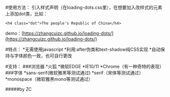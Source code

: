 #使用方法：
引入样式声明（在loading-dots.css里），在想要加入改样式的元素上添加dot类，比如：

`<h4 class="dot">The people's Republic of China</h4>`

demo：[https://zhangcuizc.github.io/loading-dots/](https://zhangcuizc.github.io/loading-dots/)

#特点：
*无需使用javascript
*利用:after伪类和text-shadow纯CSS实现
*自动保持与字体颜色一致，也可自行更改

#支持：
###浏览器
*火狐
*微软EDGE
*IE10/11
*Chrome（有一种奇特的表现）
###字体
*sans-serif(微软雅黑等测试通过)
*serif（宋体等测试通过）
*monospace（微软雅黑mono等测试通过）

#####by ZC